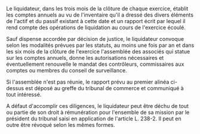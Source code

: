 Le liquidateur, dans les trois mois de la clôture de chaque exercice, établit les comptes annuels au vu de l'inventaire qu'il a dressé des divers éléments de l'actif et du passif existant à cette date et un rapport écrit par lequel il rend compte des opérations de liquidation au cours de l'exercice écoulé.

Sauf dispense accordée par décision de justice, le liquidateur convoque selon les modalités prévues par les statuts, au moins une fois par an et dans les six mois de la clôture de l'exercice l'assemblée des associés qui statue sur les comptes annuels, donne les autorisations nécessaires et éventuellement renouvelle le mandat des contrôleurs, commissaires aux comptes ou membres du conseil de surveillance.

Si l'assemblée n'est pas réunie, le rapport prévu au premier alinéa ci-dessus est déposé au greffe du tribunal de commerce et communiqué à tout intéressé.

A défaut d'accomplir ces diligences, le liquidateur peut être déchu de tout ou partie de son droit à rémunération pour l'ensemble de sa mission par le président du tribunal saisi en application de l'article L. 238-2. Il peut en outre être révoqué selon les mêmes formes.
